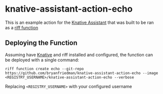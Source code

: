knative-assistant-action-echo
===

This is an example action for the [Knative Assistant](https://github.com/BrianMMcClain/dialogflow-demo) that was built to be ran as a [riff function](https://projectriff.io/)

Deploying the Function
---

Assuming have [Knative](https://github.com/knative/) and riff installed and configured, the function can be deployed with a single command:

```
riff function create echo --git-repo https://github.com/bryanfriedman/knative-assistant-action-echo --image <REGISTRY_USERNAME>/knative-assistant-action-echo --verbose
```

Replacing `<REGISTRY_USERNAME>` with your configured username